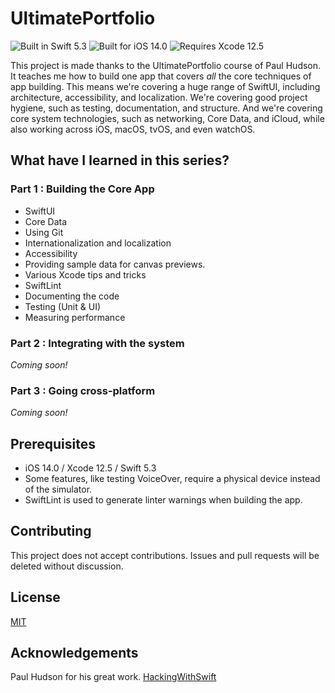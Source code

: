 # UltimatePortfolio

![Built in Swift 5.3](https://img.shields.io/badge/swift-5.3-informational)
![Built for iOS 14.0](https://img.shields.io/badge/iOS-14.0-informational)
![Requires Xcode 12.5](https://img.shields.io/badge/Xcode-12.5-informational)


This project is made thanks to the UltimatePortfolio course of Paul Hudson. It teaches me how to build one app that covers *all* the core techniques of app building. This means we're covering a huge range of SwiftUI, including architecture, accessibility, and localization. We're covering good project hygiene, such as testing, documentation, and structure. And we're covering core system technologies, such as networking, Core Data, and iCloud, while also working across iOS, macOS, tvOS, and even watchOS.

## What have I learned in this series?
### Part 1 : Building the Core App
* SwiftUI
* Core Data 
* Using Git
* Internationalization and localization
* Accessibility 
* Providing sample data for canvas previews.
* Various Xcode tips and tricks
* SwiftLint
* Documenting the code
* Testing (Unit & UI)
* Measuring performance 
### Part 2 : Integrating with the system
_Coming soon!_
### Part 3 : Going cross-platform
_Coming soon!_

## Prerequisites
* iOS 14.0 / Xcode 12.5 / Swift 5.3
* Some features, like testing VoiceOver, require a physical device instead of the simulator.
* SwiftLint is used to generate linter warnings when building the app.

## Contributing
This project does not accept contributions. Issues and pull requests will be deleted without discussion.

## License
[MIT](https://choosealicense.com/licenses/mit/)

## Acknowledgements
Paul Hudson for his great work. [HackingWithSwift](https://www.hackingwithswift.com)
